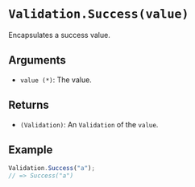 # `Validation.Success(value)`

Encapsulates a success value.

## Arguments

* `value (*)`: The value.

## Returns

* `(Validation)`: An `Validation` of the `value`.

## Example

```javascript
Validation.Success("a");
// => Success("a")
```
